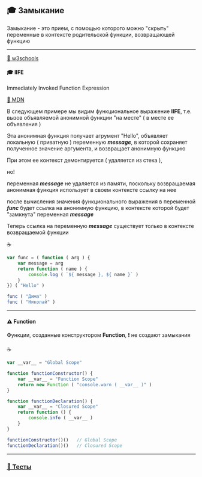 ## :mortar_board: Замыкание

Замыкание - это прием, с помощью которого можно "скрыть" переменные в контексте родительской функции, возвращающей функцию

***
[:link: w3schools](https://www.w3schools.com/js/js_function_closures.asp) 

#### :mortar_board: IIFE

Immediately Invoked Function Expression

[:link: MDN](https://developer.mozilla.org/uk/docs/Glossary/IIFE)

В следующем примере мы видим функциональное выражение **IIFE**, т.е. вызов объявляемой анонимной функции "на месте"
( в месте ее объявления )

Эта анонимная функция получает агрумент "Hello", объявляет локальную ( приватную ) переменную **_message_**, в которой сохраняет полученное значение аргумента, и возвращает анонимную функцию 

При этом ее контекст демонтируется ( удаляется из стека ), 

но!

переменная  **_message_**  не удаляется из памяти, поскольку возвращаемая анонимная функция использует в своем контексте ссылку на нее

после вычисления значения функционального выражения в переменной **_func_** будет ссылка на анонимную функцию,
в контексте которой будет "замкнута" переменная **_message_**

Теперь ссылка на переменную **_message_** существует только в контексте возвращаемой функции

:coffee:
```javascript
var func = ( function ( arg ) {
    var message = arg
    return function ( name ) {
        console.log ( `${ message }, ${ name }` )
    }
}) ( "Hello" )

func ( "Дима" )
func ( "Николай" )
```
***
#### :warning: Function

Функции, созданные конструктором **Function**, :heavy_exclamation_mark: не создают замыкания

:coffee:
```javascript
var __var__ = "Global Scope"

function functionConstructor() {
    var __var__ = "Function Scope"
    return new Function ( "console.warn ( __var__ )" )
}

function functionDeclaration() {
    var __var__ = "Closured Scope"
    return function () {
        console.info ( __var__ )
    }
}

functionConstructor()()   // Global Scope
functionDeclaration()()   // Closured Scope 
```
***
### [:briefcase: Тесты](https://garevna.github.io/js-quiz/#closures)